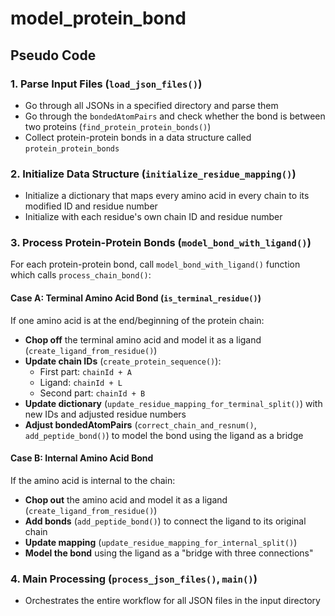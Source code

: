 # model_protein_bond

## Pseudo Code

### 1. Parse Input Files (`load_json_files()`)
- Go through all JSONs in a specified directory and parse them
- Go through the `bondedAtomPairs` and check whether the bond is between two proteins (`find_protein_protein_bonds()`)
- Collect protein-protein bonds in a data structure called `protein_protein_bonds`

### 2. Initialize Data Structure (`initialize_residue_mapping()`)
- Initialize a dictionary that maps every amino acid in every chain to its modified ID and residue number
- Initialize with each residue's own chain ID and residue number

### 3. Process Protein-Protein Bonds (`model_bond_with_ligand()`)
For each protein-protein bond, call `model_bond_with_ligand()` function which calls `process_chain_bond()`:

#### Case A: Terminal Amino Acid Bond (`is_terminal_residue()`)
If one amino acid is at the end/beginning of the protein chain:
- **Chop off** the terminal amino acid and model it as a ligand (`create_ligand_from_residue()`)
- **Update chain IDs** (`create_protein_sequence()`): 
  - First part: `chainId + A`
  - Ligand: `chainId + L` 
  - Second part: `chainId + B`
- **Update dictionary** (`update_residue_mapping_for_terminal_split()`) with new IDs and adjusted residue numbers
- **Adjust bondedAtomPairs** (`correct_chain_and_resnum()`, `add_peptide_bond()`) to model the bond using the ligand as a bridge

#### Case B: Internal Amino Acid Bond  
If the amino acid is internal to the chain:
- **Chop out** the amino acid and model it as a ligand (`create_ligand_from_residue()`)
- **Add bonds** (`add_peptide_bond()`) to connect the ligand to its original chain
- **Update mapping** (`update_residue_mapping_for_internal_split()`)
- **Model the bond** using the ligand as a "bridge with three connections"

### 4. Main Processing (`process_json_files()`, `main()`)
- Orchestrates the entire workflow for all JSON files in the input directory